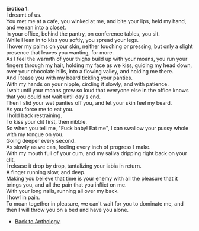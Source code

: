 **Erotica 1**.  
I dreamt of us.  
You met me at a cafe, you winked at me, and bite your lips, held my hand, and we ran into a closet.  
In your office, behind the pantry, on conference tables, you sit.  
While I lean in to kiss you softly, you spread your legs.  
I hover my palms on your skin, neither touching or pressing, but only a slight presence that leaves you wanting, for more.  
As I feel the warmth of your thighs build up with your moans, you run your fingers through my hair, holding my face as we kiss, guiding my head down, over your chocolate hills, into a flowing valley, and holding me there.  
And I tease you with my beard tickling your panties.  
With my hands on your nipple, circling it slowly, and with patience.  
I wait until your moans grow so loud that everyone else in the office knows that you could not wait until day's end.  
Then I slid your wet panties off you, and let your skin feel my beard.  
As you force me to eat you.  
I hold back restraining.  
To kiss your clit first, then nibble.  
So when you tell me, "Fuck baby! Eat me", I can swallow your pussy whole with my tongue on you.  
Going deeper every second.  
As slowly as we can, feeling every inch of progress I make.  
With my mouth full of your cum, and my saliva dripping right back on your clit.  
I release it drop by drop, tantalizing your labia in return.  
A finger running slow, and deep.  
Making you believe that time is your enemy with all the pleasure that it brings you, and all the pain that you inflict on me.  
With your long nails, running all over my back.  
I howl in pain.  
To moan together in pleasure, we can't wait for you to dominate me, and then I will throw you on a bed and have you alone.  

- <a href="https://kushalsamant.github.io/anthology.html">Back to Anthology</a>.  